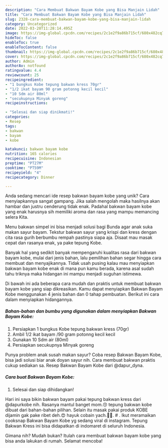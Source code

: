 ```yaml
---
description: "Cara Membuat Bakwan Bayam Kobe yang Bisa Manjain Lidah"
title: "Cara Membuat Bakwan Bayam Kobe yang Bisa Manjain Lidah"
slug: 2328-cara-membuat-bakwan-bayam-kobe-yang-bisa-manjain-lidah
category: Uncategorized
date: 2022-03-28T11:28:14.495Z
image: https://img-global.cpcdn.com/recipes/2c1e2f9a86b715cf/680x482cq70/bakwan-bayam-kobe-foto-resep-utama.jpg
hideToc: false
enableToc: true
enableTocContent: false
thumbnail: https://img-global.cpcdn.com/recipes/2c1e2f9a86b715cf/680x482cq70/bakwan-bayam-kobe-foto-resep-utama.jpg
cover: https://img-global.cpcdn.com/recipes/2c1e2f9a86b715cf/680x482cq70/bakwan-bayam-kobe-foto-resep-utama.jpg
author: Admin
authorAv: notfound
ratingvalue: 4.4
reviewcount: 25
recipeingredient:
- "1 bungkus Kobe tepung bakwan kress 70gr"
- "1/2 ikat bayam 90 gram potonng kecil kecil"
- "10 Sdm air 80ml"
- "secukupnya Minyak goreng"
recipeinstructions:

- "Selesai dan siap dinikmati!"
categories:
- Resep
tags:
- bakwan
- bayam
- kobe

katakunci: bakwan bayam kobe 
nutrition: 165 calories
recipecuisine: Indonesian
preptime: "PT27M"
cooktime: "PT59M"
recipeyield: "4"
recipecategory: Dinner

---
```





Anda sedang mencari ide resep bakwan bayam kobe yang unik? Cara menyiapkannya sangat gampang. Jika salah mengolah maka hasilnya akan hambar dan justru cenderung tidak enak. Padahal bakwan bayam kobe yang enak harusnya sih memiliki aroma dan rasa yang mampu memancing selera Kita.





Menu bakwan simpel ini bisa menjadi solusi bagi Bunda agar anak suka makan sayur bayam. Tekstur bakwan sayur yang krispi dan kress dengan cita rasa gurih berbumbu rempah pastinya siapa aja. Disaat mau masak cepat dan rasanya enak, ya pake tepung Kobe.

Banyak hal yang sedikit banyak mempengaruhi kualitas rasa dari bakwan bayam kobe, mulai dari jenis bahan, lalu pemilihan bahan segar hingga cara membuat dan menyajikannya. Tidak usah pusing kalau mau menyiapkan bakwan bayam kobe enak di mana pun kamu berada, karena asal sudah tahu triknya maka hidangan ini mampu menjadi suguhan istimewa.






Di bawah ini ada beberapa cara mudah dan praktis untuk membuat bakwan bayam kobe yang siap dikreasikan. Kamu dapat menyiapkan Bakwan Bayam Kobe menggunakan 4 jenis bahan dan 0 tahap pembuatan. Berikut ini cara dalam menyiapkan hidangannya.

<!--inarticleads1-->

##### Bahan-bahan dan bumbu yang digunakan dalam menyiapkan Bakwan Bayam Kobe:

1. Persiapkan 1 bungkus Kobe tepung bakwan kress (70gr)
1. Ambil 1/2 ikat bayam /90 gram potonng kecil kecil
1. Gunakan 10 Sdm air (80ml)
1. Persiapkan secukupnya Minyak goreng


Punya problem anak susah makan sayur? Coba resep Bakwan Bayam Kobe, bisa jadi solusi biar anak doyan sayur nih. Cara membuat bakwan praktis cukup sediakan sa. Resep Bakwan Bayam Kobe dari @dapur_dyna. 

<!--inarticleads2-->

##### Cara buat Bakwan Bayam Kobe:


1. Selesai dan siap dihidangkan!

Hari ini saya bikin bakwan bayam pakai tepung bakwan kress dari @dapurkobe nih. Rasanya mantul banget mom.😚 tepung bakwan kobe dibuat dari bahan-bahan pilihan. Selain itu masak pakai produk KOBE dijamin gak pake ribet deh.😍 hayuk cobain yach.🤗🤗. # . Ikut meramaikan cooksnap Bakwan Bayam Kobe yg sedang viral di instagram. Tepung Bakwan Kress ini bisa didapatkan di indomaret di seluruh Indonesia. 

Gimana nih? Mudah bukan? Itulah cara membuat bakwan bayam kobe yang bisa anda lakukan di rumah. Selamat mencoba!
